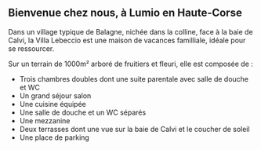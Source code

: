 ## Bienvenue chez nous, à Lumio en Haute-Corse

Dans un village typique de Balagne, nichée dans la colline, face à la baie de Calvi,
la Villa Lebeccio est une maison de vacances familliale, idéale pour se ressourcer.


Sur un terrain de 1000m² arboré de fruitiers et fleuri, elle est composée de :


- Trois chambres doubles dont une suite parentale avec salle de douche et WC
- Un grand séjour salon
- Une cuisine équipée
- Une salle de douche et un WC séparés
- Une mezzanine
- Deux terrasses dont une vue sur la baie de Calvi et le coucher de soleil
- Une place de parking
